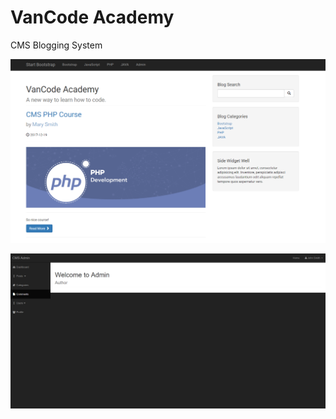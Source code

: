 # VanCode Academy
     
CMS Blogging System


![Project Image](https://github.com/MarianaSouza/CMS_PHP_Demo/blob/master/images/coursePage.PNG)

![Project Image](https://github.com/MarianaSouza/CMS_PHP_Demo/blob/master/images/adminPage.PNG)


